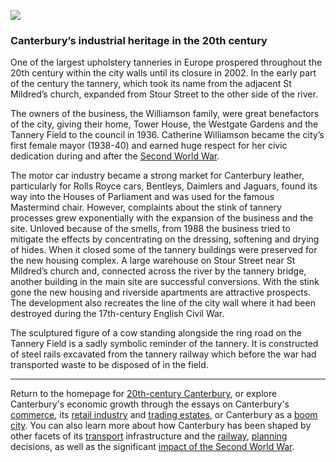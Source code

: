 <a href="https://www.kent-maps.online"><img src="https://www.kent-maps.online/juncture/ve-button.png"></a>
<param ve-config title="20th-Century Canterbury: Industrial" author="Richard Maltby" layout="vtl" banner="https://stor.artstor.org/stor/c35dcc83-8c83-4e82-8a7e-0d012287b919">

<param ve-entity eid="Q29303" aliases="Canterbury">
<param ve-entity eid="Q17529474" aliases="St Mildred">
<param ve-entity eid="Q3515239" aliases="tannery">
<param ve-entity eid="Q20089350" aliases="mayor">
<param ve-entity eid="Q62408" aliases="Houses of Parliament">
<param ve-entity eid="Q28921788" aliases="Catherine Williamson">
<param ve-entity eid="Q26534635" aliases="Tower House">

### Canterbury’s industrial heritage in the 20th century

One of the largest upholstery tanneries in Europe prospered throughout the 20th century within the city walls until its closure in 2002. In the early part of the century the tannery, which took its name from the adjacent St Mildred’s church, expanded from Stour Street to the other side of the river.
<param ve-image url="https://upload.wikimedia.org/wikipedia/commons/thumb/4/4d/St_Mildred%27s_Church_-_panoramio_-_Jean_Marc_Gfp.jpg/1920px-St_Mildred%27s_Church_-_panoramio_-_Jean_Marc_Gfp.jpg" label="St Mildred's" attribution="Jean Marc Gfp, CC-BY-SA 3.0">
<param ve-map center="Q17529474" zoom="15">

The owners of the business, the Williamson family, were great benefactors of the city, giving their home, Tower House, the Westgate Gardens and the Tannery Field to the council in 1936. Catherine Williamson became the city’s first female mayor (1938-40) and earned huge respect for her civic dedication during and after the [Second World War](/canterbury/20c-canterbury-ww2).
<param ve-image url="https://upload.wikimedia.org/wikipedia/commons/f/f3/Westgate_Gardens_5.JPG" label="Westgate Gardens" attribution="Michael Pead, CC-BY-SA 2.0 UK">
<param ve-map center="Q26534635" zoom="15">

The motor car industry became a strong market for Canterbury leather, particularly for Rolls Royce cars, Bentleys, Daimlers and Jaguars, found its way into the Houses of Parliament and was used for the famous Mastermind chair. However, complaints about the stink of tannery processes grew exponentially with the expansion of the business and the site. Unloved because of the smells, from 1988 the business tried to mitigate the effects by concentrating on the dressing, softening and drying of hides. When it closed some of the tannery buildings were preserved for the new housing complex. A large warehouse on Stour Street near St Mildred’s church and, connected across the river by the tannery bridge, another building in the main site are successful conversions. With the stink gone the new housing and riverside apartments are attractive prospects. The development also recreates the line of the city wall where it had been destroyed during the 17th-century English Civil War.
<param ve-map center="Q17529474" zoom="16">

The sculptured figure of a cow standing alongside the ring road on the Tannery Field is a sadly symbolic reminder of the tannery. It is constructed of steel rails excavated from the tannery railway which before the war had transported waste to be disposed of in the field.
<param ve-image url="https://stor.artstor.org/stor/c2a24edf-49f6-48fd-9c29-11731fb15d16" label="Tannery Field bull" attribution="Martin Crowther, by kind permission">
<param ve-image url="https://stor.artstor.org/stor/40ca319d-06b9-453b-8435-5cb7cf2a7946" label="Tannery Field bull" attribution="Martin Crowther, by kind permission">

***

Return to the homepage for [20th-century Canterbury](/canterbury/20c-canterbury-home), or explore Canterbury's economic growth through the essays on Canterbury's [commerce](/canterbury/20c-canterbury-commerce), its [retail industry](/canterbury/20c-canterbury-retail-store) and [trading estates](/canterbury/20c-canterbury-trading-estates), or Canterbury as a [boom city](/canterbury/20c-canterbury-boom-city). You can also learn more about how Canterbury has been shaped by other facets of its [transport](/canterbury/20c-canterbury-transport) infrastructure and the [railway](canterbury/20c-canterbury-railway), [planning](/canterbury/20c-canterbury-planning) decisions, as well as the significant [impact of the Second World War](/canterbury/20c-canterbury-ww2).
<param ve-image url="https://upload.wikimedia.org/wikipedia/commons/thumb/0/02/Canterbury_Cathedral_-_Portal_Nave_Cross-spire.jpeg/1557px-Canterbury_Cathedral_-_Portal_Nave_Cross-spire.jpeg" label="Canterbury Cathedral" attribution="Hans Musil, CC BY-SA 4.0"> 
